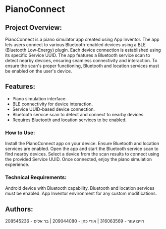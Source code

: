 # PianoConnect

## Project Overview:
PianoConnect is a piano simulator app created using App Inventor. 
The app lets users connect to various Bluetooth-enabled devices using a BLE (Bluetooth Low-Energy) plugin. 
Each device connection is established using its specific Service UUID.
The app features a Bluetooth service scan to detect nearby devices, ensuring seamless connectivity and interaction. 
To ensure the scan's proper functioning, Bluetooth and location services must be enabled on the user's device.

## Features:
- Piano simulation interface.
- BLE connectivity for device interaction.
- Service UUID-based device connection.
- Bluetooth service scan to detect and connect to nearby devices.
- Requires Bluetooth and location services to be enabled.
  
### How to Use:
Install the PianoConnect app on your device.
Ensure Bluetooth and location services are enabled.
Open the app and start the Bluetooth service scan to find nearby devices.
Select a device from the scan results to connect using the provided Service UUID.
Once connected, enjoy the piano simulation experience.

### Technical Requirements:
Android device with Bluetooth capability.
Bluetooth and location services must be enabled.
App Inventor environment for any custom modifications.

## Authors:

חיים עוזר - 316063569 | אורי כהן - 209044080 | בר אליס - 208545236
